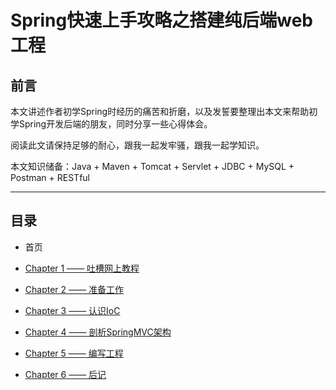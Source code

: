 # Spring快速上手攻略之搭建纯后端web工程

## 前言

本文讲述作者初学Spring时经历的痛苦和折磨，以及发誓要整理出本文来帮助初学Spring开发后端的朋友，同时分享一些心得体会。

阅读此文请保持足够的耐心，跟我一起发牢骚，跟我一起学知识。

本文知识储备：Java + Maven + Tomcat + Servlet + JDBC + MySQL + Postman + RESTful

---
## 目录

- 首页

- [Chapter 1 —— 吐槽网上教程](Chapter1.md)

- [Chapter 2 —— 准备工作](Chapter2.md)

- [Chapter 3 —— 认识IoC](Chapter3.md)

- [Chapter 4 —— 剖析SpringMVC架构](Chapter4.md)

- [Chapter 5 —— 编写工程](Chapter5.md)

- [Chapter 6 —— 后记](Chapter6.md)
